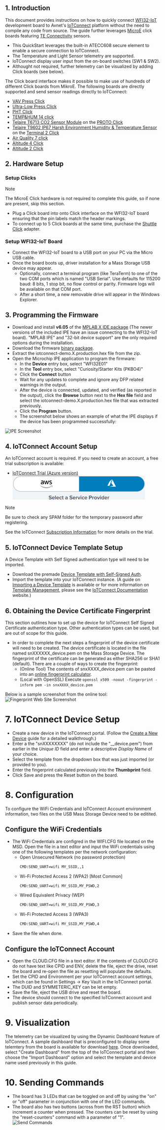 ## 1. Introduction

This document provides instructions on how to quickly connect [WFI32-IoT](https://www.microchip.com/en-us/development-tool/ev36w50a) development board to Avnet's [IoTConnect](https://www.avnet.com/wps/portal/us/solutions/iot/iotconnect) platform without the need to compile any code from source. The guide further leverages [MicroE](https://www.mikroe.com/) click boards featuring [TE Connectivity](https://www.te.com/en/products/sensors.html) sensors.
* This QuickStart leverages the built-in ATECC608 secure element to enable a secure connection to IoTConnect.
* The Temperature and Light Sensor telemetry are supported.
* IoTConnect display user input from the on-board switches (SW1 & SW2).
* Althought not required, further telemetry can be visualized by adding Click boards (see below).

The Click board interface makes it possible to make use of hundreds of different Click boards from MikroE.
The following boards are directly supported and send sensor readings directly to IoTConnect:  
* [VAV Press Click](https://www.mikroe.com/vav-press-click)
* [Ultra-Low Press Click](https://www.mikroe.com/ultra-low-press-click)
* [PHT Click](https://www.mikroe.com/pht-click)
* [TEMP&HUM 14 click](https://www.mikroe.com/temphum-14-click)
* [Telaire T6713 CO2 Sensor Module](https://www.amphenol-sensors.com/en/telaire/co2/525-co2-sensor-modules/3399-t6713) on the [PROTO Click](https://www.mikroe.com/proto-click)
* [Telaire T9602 IP67 Harsh Environment Humidity & Temperature Sensor](https://www.amphenol-sensors.com/en/telaire/humidity/527-humidity-sensors/3224-t9602) on the [Terminal 2 Click](https://www.mikroe.com/terminal-2-click)
* [Air Quality 7 click](https://www.mikroe.com/air-quality-7-click)
* [Altitude 4 Click](https://www.mikroe.com/altitude-4-click)
* [Altitude 2 Click](https://www.mikroe.com/altitude-2-click)

## 2. Hardware Setup

### Setup Clicks  
> [!NOTE]
> The MicroE Click hardware is not required to complete this guide, so if none are present, skip this section.

* Plug a Click board into onto Click interface on the WFI32-IoT board ensuring that the pin labels match the header markings.
* To connect up to 5 Click boards at the same time, purchase the [Shuttle Click](https://www.mikroe.com/shuttle-click) adapter.

### Setup WFI32-IoT Board  
* Connect the WFI32-IoT board to a USB port on your PC via the Micro USB cable.
* Once the board boots up, driver installation for a Mass Storage USB device may appear. 
  * Optionally, connect a terminal program (like TeraTerm) to one of the two COM ports
which is named "USB Serial". Use defaults for 115200 baud: 8 bits, 1 stop bit, no flow control or parity. Firmware logs will be available on that COM port. 
  * After a short time, a new removable drive will appear in the Windows Explorer.

## 3. Programming the Firmware

* Download and install **v6.05** of the [MPLAB X IDE package](https://www.microchip.com/en-us/tools-resources/archives/mplab-ecosystem) (The newer versions of the included IPE have an issue connecting to the WFI32-IoT board). 
"MPLAB IPE" and "32-bit device support" are the only required options during the installation.
* Download the firmware [binary package](https://saleshosted.z13.web.core.windows.net/sdk/AzureRTOS/iotconnect-demo-wfi32-042423.zip).
* Extract the iotconnect-demo.X.production.hex file from the zip.
* Open the Microchip IPE application to program the firmware: 
  * In the **Device** entry box, select "WFI32E01"
  * In the **Tool** entry box, select "Curiosity/Starter Kits (PKBO4)"
  * Click the **Connect** button
  * Wait for any updates to complete and ignore any DFP related warnings in the output.
  * After the device is connected, updated, and verified (as reported in the output), click the **Browse** button next to the **Hex file** field and select the iotconnect-demo.X.production.hex file that was extracted previously.
  * Click the **Program** button.
  * The screenshot below shows an example of what the IPE displays if the device has been programmed successfully:

![IPE Screenshot](assets/ipe.png "IPE Screenshot")

## 4. IoTConnect Account Setup
An IoTConnect account is required.  If you need to create an account, a free trial subscription is available:

* [IoTConnect Trial (Azure version)](https://subscription.iotconnect.io/subscribe?cloud=azure)  
![IoTConnect on Azure](https://github.com/avnet-iotconnect/avnet-iotconnect.github.io/blob/main/documentation/iotconnect/subscription/media/iotc-azure.png)
> [!NOTE]
> Be sure to check any SPAM folder for the temporary password after registering.

See the IoTConnect [Subscription Information](https://github.com/avnet-iotconnect/avnet-iotconnect.github.io/blob/main/documentation/iotconnect/subscription/subscription.md) for more details on the trial.

## 5. IoTConnect Device Template Setup
A Device Template with Self Signed authentication type will need to be imported.
* Download the premade [Device Template with Self-Signed Auth](https://github.com/avnet-iotconnect/avnet-iotconnect.github.io/blob/main/documentation/iotc-azurertos-sdk/samples/wfi32iot/templates/device/wfi32demo_r2_template.JSON).
* Import the template into your IoTConnect instance. (A guide on [Importing a Device Template](https://github.com/avnet-iotconnect/avnet-iotconnect.github.io/blob/main/documentation/iotconnect/import_device_template.md) is available or for more information on [Template Management](https://docs.iotconnect.io/iotconnect/user-manuals/devices/template-management/), please see the [IoTConnect Documentation](https://iotconnect.io) website.)

## 6. Obtaining the Device Certificate Fingerprint
This section outlines how to set up the device for IoTConnect Self Signed Certificate authentication type.
Other authentication types can be used, but are out of scope for this guide.

* In order to complete the next steps a fingerprint of the device certificate will need to be created.
The device certificate is located in the file named snXXXXXX_device.pem on the Mass Storage Device.
The fingerprint of the certificate can be generated as either SHA256 or SHA1 (default).
There are a couple of ways to create the fingerprint:
   * (Online Tool) The contents of snxXXXX_device.pem can be pasted into an [online fingerprint calculator](https://www.samltool.com/fingerprint.php).
   * (Local with OpenSSL) Execute ``` openssl x509 -noout -fingerprint -inform pem -in snxXXXX_device.pem ```

Below is a sample screenshot from the online tool:
![Fingerprint Web Site Screenshot](assets/fingerprint.png "Fingerprint Web Site Screenshot")

# 7. IoTConnect Device Setup
* Create a new device in the IoTConnect portal. (Follow the [Create a New Device](https://github.com/avnet-iotconnect/avnet-iotconnect.github.io/blob/main/documentation/iotconnect/create_new_device.md) guide for a detailed walkthrough.)
* Enter a the "snXXXXXXXX" (do not include the "__device.pem") from earlier in the *Unique ID* field and enter a descriptive *Display Name* of your choice.
* Select the template from the dropdown box that was just imported (or provided to you).
* Enter the fingerprint calculated previously into the **Thumbprint** field.
* Click Save and press the Reset button on the board.

# 8. Configuration
To configure the WiFi Credentials and IoTConnect Account environment information, two files on the USB Mass Storage Device need to be editited.

## Configure the WiFi Credentials
* The WiFi Credentials are configred in the WIFI.CFG file located on the MSD. Open the file in a text editor and input the WiFi credentials using one of the
following templates per the network configuration:
   - Open Unsecured Network (no password protection)
        ```bash
        CMD:SEND_UART=wifi MY_SSID,,1
        ```
    - Wi-Fi Protected Access 2 (WPA2) [Most Common]
        ```bash
        CMD:SEND_UART=wifi MY_SSID,MY_PSWD,2
        ```
    - Wired Equivalent Privacy (WEP)
        ```bash
        CMD:SEND_UART=wifi MY_SSID,MY_PSWD,3
        ```
    - Wi-Fi Protected Access 3 (WPA3)
        ```bash
        CMD:SEND_UART=wifi MY_SSID,MY_PSWD,4
        ```
* Save the file when done.

## Configure the IoTConnect Account
* Open the CLOUD.CFG file in a text editor. If the contents of CLOUD.CFG do not have text like CPID and ENV, 
delete the file, eject the drive, reset the board and re-open the file as resetting will populate the defaults.
* Set the CPID and Environment per your IoTConnect account settings, which can be found in Settings -> Key Vault in the IoTConnect portal.
* The DUID and SYMMETERIC_KEY can be let empty.
* Save the file, eject the USB drive and reset the board.
* The device should connect to the specified IoTConnect account and publish sensor data periodically.

# 9. Visualization
The telemetry can be visualized by using the Dynamic Dashboard feature of IoTConnect. A sample dashboard that is preconfigured to display some telemtery from the board is available for download [here](https://github.com/avnet-iotconnect/avnet-iotconnect.github.io/blob/main/documentation/iotc-azurertos-sdk/samples/wfi32iot/templates/dashboards/wfi32iot_quickstart_dashboard_export.json). Once downloaded, select "Create Dashboard" from the top of the IoTConnect portal and then choose the "Import Dashboard" option and select the template and device name used previously in this guide.

# 10. Sending Commands
* The board has 3 LEDs that can be toggled on and off by using the "on" or "off" parameter in conjunction with one of the LED commands.
* The board also has two buttons (across from the RST button) which increment a counter when pressed.  The counters can be reset by using the "reset-counters" command with a parameter of "1".
![Send Commands](assets/send_commands.png)
